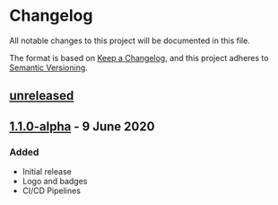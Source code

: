# Changelog

All notable changes to this project will be documented in this file.

The format is based on [Keep a Changelog](https://keepachangelog.com/en/1.0.0/),
and this project adheres to [Semantic Versioning](https://semver.org/spec/v2.0.0.html).

## [unreleased]

## [1.1.0-alpha] - 9 June 2020

### Added

- Initial release
- Logo and badges
- CI/CD Pipelines

[unreleased]: https://github.com/KaizIqbal/clickgen/compare/1.1.3-alpha...master
[1.1.0-alpha]: https://github.com/kaiziqbal/clickgen/releases/tag/1.1.0-alpha
